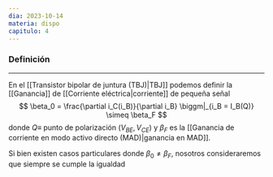 ```yaml
---
dia: 2023-10-14
materia: dispo
capitulo: 4
---
```

### Definición
---
En el [[Transistor bipolar de juntura (TBJ)|TBJ]] podemos definir la [[Ganancia]] de [[Corriente eléctrica|corriente]] de pequeña señal $$ \beta_0 = \frac{\partial i_C(i_B)}{\partial i_B} \biggm|_{i_B = I_B(Q)} \simeq \beta_F $$ donde $Q \equiv$  punto de polarización  $(V_{BE}, V_{CE})$ y $\beta_F$ es la [[Ganancia de corriente en modo activo directo (MAD)|ganancia en MAD]].

Si bien existen casos particulares donde $\beta_0 \ne \beta_F$, nosotros consideraremos que siempre se cumple la igualdad